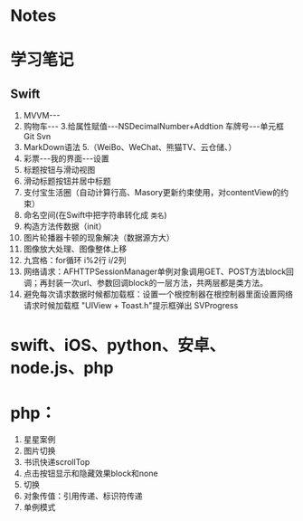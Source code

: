 # Notes
# 学习笔记
## Swift
1. MVVM---
2. 购物车---
3.给属性赋值---NSDecimalNumber+Addtion
  车牌号---单元框
  Git
  Svn
4. MarkDown语法
5.（WeiBo、WeChat、熊猫TV、云仓储、）
6. 彩票---我的界面---设置
7. 标题按钮与滑动视图
8. 滑动标题按钮并居中标题
9. 支付宝生活圈（自动计算行高、Masory更新约束使用，对contentView的约束）
10. 命名空间(在Swift中把字符串转化成 `类名`)
11. 构造方法传数据（init）
12. 图片轮播器卡顿的现象解决（数据源方大）
13. 图像放大处理、图像整体上移
14. 九宫格：for循环 i%2行 i/2列
15. 网络请求：AFHTTPSessionManager单例对象调用GET、POST方法block回调；再封装一次url、参数回调block的一层方法，共两层都是类方法。
16. 避免每次请求数据时候都加载框：设置一个根控制器在根控制器里面设置网络请求时候加载框
    "UIView + Toast.h"提示框弹出 SVProgress

# swift、iOS、python、安卓、node.js、php



# php：
1. 星星案例
2. 图片切换
3. 书讯快递scrollTop
4. 点击按钮显示和隐藏效果block和none
5. 切换
6. 对象传值：引用传递、标识符传递
7. 单例模式
